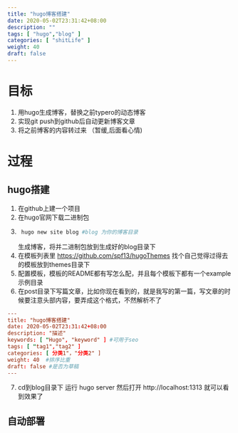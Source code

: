 ```yaml
---
title: "hugo博客搭建"
date: 2020-05-02T23:31:42+08:00
description: ""
tags: [ "hugo","blog" ]
categories: [ "shitLife" ]
weight: 40
draft: false
---
```


# 目标
1. 用hugo生成博客，替换之前typero的动态博客
2. 实现git push到github后自动更新博客文章
3. 将之前博客的内容转过来  （暂缓,后面看心情)

# 过程
## hugo搭建
1. 在github上建一个项目
2. 在hugo官网下载二进制包
3. ``` bash
    hugo new site blog #blog 为你的博客目录
    ``` 
    生成博客，将并二进制包放到生成好的blog目录下
4. 在模板列表里 https://github.com/spf13/hugoThemes 找个自己觉得过得去的模板放到themes目录下
5. 配置模板，模板的README都有写怎么配，并且每个模板下都有一个example示例目录
6. 在post目录下写篇文章，比如你现在看到的，就是我写的第一篇，写文章的时候要注意头部内容，要弄成这个格式，不然解析不了
 ``` toml
---
title: "hugo博客搭建"
date: 2020-05-02T23:31:42+08:00
description: "描述"
keywords: [ "Hugo", "keyword" ] #可用于seo
tags: [ "tag1","tag2" ]
categories: [ 分类1"，"分类2" ]
weight: 40  #排序比重
draft: false #是否为草稿
---
 ```
7. cd到blog目录下 运行 hugo server 然后打开 http://localhost:1313 就可以看到效果了


## 自动部署




